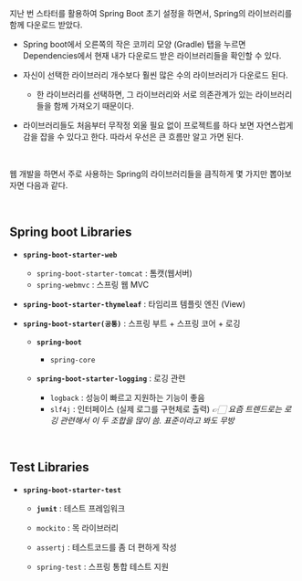 지난 번 스타터를 활용하여 Spring Boot 초기 설정을 하면서, Spring의 라이브러리를 함께 다운로드 받았다.

- Spring boot에서 오른쪽의 작은 코끼리 모양 (Gradle) 탭을 누르면 Dependencies에서 현재 내가 다운로드 받은 라이브러리들을 확인할 수 있다.


- 자신이 선택한 라이브러리 개수보다 훨씬 많은 수의 라이브러리가 다운로드 된다.

  - 한 라이브러리를 선택하면, 그 라이브러리와 서로 의존관계가 있는 라이브러리들을 함께 가져오기 때문이다.

- 라이브러리들도 처음부터 무작정 외울 필요 없이 프로젝트를 하다 보면 자연스럽게 감을 잡을 수 있다고 한다. 따라서 우선은 큰 흐름만 알고 가면 된다.

<br>

웹 개발을 하면서 주로 사용하는 Spring의 라이브러리들을 큼직하게 몇 가지만 뽑아보자면 다음과 같다.

<br>

## Spring boot Libraries


- **`spring-boot-starter-web`**
    - `spring-boot-starter-tomcat` : 톰캣(웹서버)
    - `spring-webmvc` : 스프링 웹 MVC
      <br>

- **`spring-boot-starter-thymeleaf`** : 타임리프 템플릿 엔진 (View)
  <br>
- **`spring-boot-starter(공통)`** : 스프링 부트 + 스프링 코어 + 로깅<br>
    - **`spring-boot`**
        - `spring-core`
          <br>
          
    - **`spring-boot-starter-logging`** : 로깅 관련
        - `logback`	: 성능이 빠르고 지원하는 기능이 좋음
        - `slf4j` : 인터페이스 (실제 로그를 구현체로 출력)
          *👉🏻 요즘 트렌드로는 로깅 관련해서 이 두 조합을 많이 씀. 표준이라고 봐도 무방*

<br>

## Test Libraries

- **`spring-boot-starter-test`**<br>

    - **`junit`** : 테스트 프레임워크
      <br>

    - `mockito` : 목 라이브러리
      <br>
    - `assertj` : 테스트코드를 좀 더 편하게 작성
      <br>
    - `spring-test` : 스프링 통합 테스트 지원<br>
